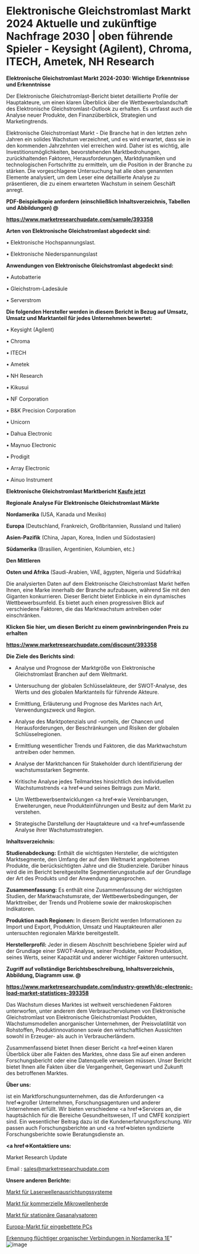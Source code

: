 # Elektronische Gleichstromlast Markt 2024 Aktuelle und zukünftige Nachfrage 2030 | oben führende Spieler - Keysight (Agilent), Chroma, ITECH, Ametek, NH Research

<strong>Elektronische Gleichstromlast Markt 2024-2030: Wichtige Erkenntnisse und Erkenntnisse</strong>

Der Elektronische Gleichstromlast-Bericht bietet detaillierte Profile der Hauptakteure, um einen klaren Überblick über die Wettbewerbslandschaft des Elektronische Gleichstromlast-Outlook zu erhalten. Es umfasst auch die Analyse neuer Produkte, den Finanzüberblick, Strategien und Marketingtrends.

Elektronische Gleichstromlast Markt - Die Branche hat in den letzten zehn Jahren ein solides Wachstum verzeichnet, und es wird erwartet, dass sie in den kommenden Jahrzehnten viel erreichen wird. Daher ist es wichtig, alle Investitionsmöglichkeiten, bevorstehenden Marktbedrohungen, zurückhaltenden Faktoren, Herausforderungen, Marktdynamiken und technologischen Fortschritte zu ermitteln, um die Position in der Branche zu stärken. Die vorgeschlagene Untersuchung hat alle oben genannten Elemente analysiert, um dem Leser eine detaillierte Analyse zu präsentieren, die zu einem erwarteten Wachstum in seinem Geschäft anregt.



<strong><b>PDF-Beispielkopie anfordern (einschließlich Inhaltsverzeichnis, Tabellen und Abbildungen) @ </b></strong>

<strong><a href=https://www.marketresearchupdate.com/sample/393358>

<strong>https://www.marketresearchupdate.com/sample/393358</u></a></strong></strong>



<strong>Arten von Elektronische Gleichstromlast abgedeckt sind:</strong>

• Elektronische Hochspannungslast.

• Elektronische Niederspannungslast



<strong>Anwendungen von Elektronische Gleichstromlast abgedeckt sind:</strong>

• Autobatterie

• Gleichstrom-Ladesäule

• Serverstrom



<strong>Die folgenden Hersteller werden in diesem Bericht in Bezug auf Umsatz, Umsatz und Marktanteil für jedes Unternehmen bewertet:</strong>

• Keysight (Agilent)

• Chroma

• ITECH

• Ametek

• NH Research

• Kikusui

• NF Corporation

• B&K Precision Corporation

• Unicorn

• Dahua Electronic

• Maynuo Electronic

• Prodigit

• Array Electronic

• Ainuo Instrument



<strong>Elektronische Gleichstromlast Marktbericht <a href=https://www.marketresearchupdate.com/buynow/393358>Kaufe jetzt</a></strong>



<strong>Regionale Analyse Für Elektronische Gleichstromlast Märkte</strong>



<strong>Nordamerika</strong> (USA, Kanada und Mexiko)



<strong>Europa</strong> (Deutschland, Frankreich, Großbritannien, Russland und Italien)



<strong>Asien-Pazifik</strong> (China, Japan, Korea, Indien und Südostasien)



<strong>Südamerika</strong> (Brasilien, Argentinien, Kolumbien, etc.)



<strong>Den Mittleren</strong> 

<strong>Osten und Afrika</strong> (Saudi-Arabien, VAE, ägypten, Nigeria und Südafrika)

Die analysierten Daten auf dem Elektronische Gleichstromlast Markt helfen Ihnen, eine Marke innerhalb der Branche aufzubauen, während Sie mit den Giganten konkurrieren. Dieser Bericht bietet Einblicke in ein dynamisches Wettbewerbsumfeld. Es bietet auch einen progressiven Blick auf verschiedene Faktoren, die das Marktwachstum antreiben oder einschränken.



<strong>Klicken Sie hier, um diesen Bericht zu einem gewinnbringenden Preis zu erhalten
</strong>

<strong><a href=https://www.marketresearchupdate.com/discount/393358>https://www.marketresearchupdate.com/discount/393358</b></u></strong></a>



<strong>Die Ziele des Berichts sind:</strong>

- Analyse und Prognose der Marktgröße von Elektronische Gleichstromlast Branchen auf dem Weltmarkt.

- Untersuchung der globalen Schlüsselakteure, der SWOT-Analyse, des Werts und des globalen Marktanteils für führende Akteure.

- Ermittlung, Erläuterung und Prognose des Marktes nach Art, Verwendungszweck und Region.

- Analyse des Marktpotenzials und -vorteils, der Chancen und Herausforderungen, der Beschränkungen und Risiken der globalen Schlüsselregionen.

- Ermittlung wesentlicher Trends und Faktoren, die das Marktwachstum antreiben oder hemmen.

- Analyse der Marktchancen für Stakeholder durch Identifizierung der wachstumsstarken Segmente.

- Kritische Analyse jedes Teilmarktes hinsichtlich des individuellen Wachstumstrends <a href=>und</a> seines Beitrags zum Markt.

- Um Wettbewerbsentwicklungen <a href=>wie</a> Vereinbarungen, Erweiterungen, neue Produkteinführungen und Besitz auf dem Markt zu verstehen.

- Strategische Darstellung der Hauptakteure und <a href=>umfas</a>sende Analyse ihrer Wachstumsstrategien.



<strong>Inhaltsverzeichnis:</strong>



<strong>Studienabdeckung:</strong> Enthält die wichtigsten Hersteller, die wichtigsten Marktsegmente, den Umfang der auf dem Weltmarkt angebotenen Produkte, die berücksichtigten Jahre und die Studienziele. Darüber hinaus wird die im Bericht bereitgestellte Segmentierungsstudie auf der Grundlage der Art des Produkts und der Anwendung angesprochen.



<strong>Zusammenfassung:</strong> Es enthält eine Zusammenfassung der wichtigsten Studien, der Marktwachstumsrate, der Wettbewerbsbedingungen, der Markttreiber, der Trends und Probleme sowie der makroskopischen Indikatoren.



<strong>Produktion nach Regionen:</strong> In diesem Bericht werden Informationen zu Import und Export, Produktion, Umsatz und Hauptakteuren aller untersuchten regionalen Märkte bereitgestellt.



<strong>Herstellerprofil:</strong> Jeder in diesem Abschnitt beschriebene Spieler wird auf der Grundlage einer SWOT-Analyse, seiner Produkte, seiner Produktion, seines Werts, seiner Kapazität und anderer wichtiger Faktoren untersucht.



<strong><b>Zugriff auf vollständige Berichtsbeschreibung, Inhaltsverzeichnis, Abbildung, Diagramm usw. @ </b></strong>

<strong><a href=https://www.marketresearchupdate.com/industry-growth/dc-electronic-load-market-statistices-393358>https://www.marketresearchupdate.com/industry-growth/dc-electronic-load-market-statistices-393358</a></strong>

Das Wachstum dieses Marktes ist weltweit verschiedenen Faktoren unterworfen, unter anderem dem Verbrauchervolumen von Elektronische Gleichstromlast von Elektronische Gleichstromlast Produkten, Wachstumsmodellen anorganischer Unternehmen, der Preisvolatilität von Rohstoffen, Produktinnovationen sowie den wirtschaftlichen Aussichten sowohl in Erzeuger- als auch in Verbraucherländern.

Zusammenfassend bietet Ihnen dieser Bericht <a href=>einen</a> klaren Überblick über alle Fakten des Marktes, ohne dass Sie auf einen anderen Forschungsbericht oder eine Datenquelle verweisen müssen. Unser Bericht bietet Ihnen alle Fakten über die Vergangenheit, Gegenwart und Zukunft des betroffenen Marktes.



<strong>Über uns:</strong>

 ist ein Marktforschungsunternehmen, das die Anforderungen <a href=>großer</a> Unternehmen, Forschungsagenturen und anderer Unternehmen erfüllt. Wir bieten verschiedene <a href=>Services</a> an, die hauptsächlich für die Bereiche Gesundheitswesen, IT und CMFE konzipiert sind. Ein wesentlicher Beitrag dazu ist die Kundenerfahrungsforschung. Wir passen auch Forschungsberichte an und <a href=>bieten</a> syndizierte Forschungsberichte sowie Beratungsdienste an.



<strong><a href=>Kontaktiere uns:</a></strong>

Market Research Update

Email : sales@marketresearchupdate.com



<strong>Unsere anderen Berichte:</strong>

<a href=https://www.linkedin.com/pulse/laser-shaft-alignment-system-market>Markt für Laserwellenausrichtungssysteme</a>

<a href=https://www.linkedin.com/pulse/commercial-microwave-ovens-market-report-2023>Markt für kommerzielle Mikrowellenherde</a>

<a href=https://www.linkedin.com/pulse/fixed-gas-analyzer-market-outlooks-2023-size>Markt für stationäre Gasanalysatoren</a>

<a href=https://www.linkedin.com/pulse/europe-embedded-pcs-market-size2023-2030-analysis>Europa-Markt für eingebettete PCs</a>

<a href=https://www.linkedin.com/pulse/north-america-volatile-organic-compound-voc-detection-1e>Erkennung flüchtiger organischer Verbindungen in Nordamerika 1E</a>"
![image](https://github.com/meghapanth/markettrends/assets/163847665/521a35d0-6ee1-4205-8991-91172b451d65)
